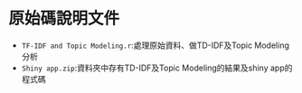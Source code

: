 # 原始碼說明文件

* `TF-IDF and Topic Modeling.r`:處理原始資料、做TD-IDF及Topic Modeling分析
* `Shiny app.zip`:資料夾中存有TD-IDF及Topic Modeling的結果及shiny app的程式碼